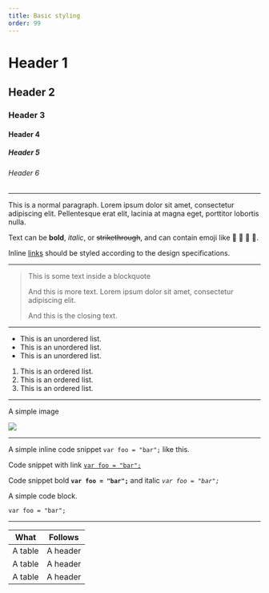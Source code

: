 ```yaml
---
title: Basic styling
order: 99
---
```


# Header 1
## Header 2
### Header 3
#### Header 4
##### Header 5
###### Header 6

----------------

This is a normal paragraph. Lorem ipsum dolor sit amet, consectetur adipiscing elit. Pellentesque erat elit, lacinia at magna eget, porttitor lobortis nulla.

Text can be **bold**, _italic_, or ~~strikethrough~~, and can contain emoji like 👋 🙂 🚨 🚀.

Inline [links](https://github.com) should be styled according to the design specifications.

----------------

> This is some text inside a blockquote
>
> And this is more text. Lorem ipsum dolor sit amet, consectetur adipiscing elit.
>
> And this is the closing text.

----------------

* This is an unordered list.
* This is an unordered list.
* This is an unordered list.

1. This is an ordered list.
2. This is an ordered list.
3. This is an ordered list.

----------------


A simple image

![](http://placekitten.com/g/300/200/)

----------------

A simple inline code snippet `var foo = "bar";` like this.

Code snippet with link [`var foo = "bar";`](https://github.com)

Code snippet bold **`var foo = "bar";`** and italic _`var foo = "bar";`_

A simple code block.

```
var foo = "bar";
```

----------------

| What      | Follows         |
|-----------|-----------------|
| A table   | A header        |
| A table   | A header        |
| A table   | A header        |
